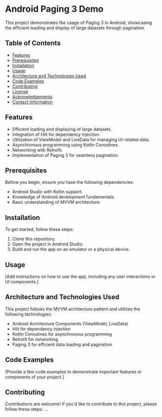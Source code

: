 # Android Paging 3 Demo

This project demonstrates the usage of Paging 3 in Android, showcasing the efficient loading and display of large datasets through pagination.

## Table of Contents

- [Features](#features)
- [Prerequisites](#prerequisites)
- [Installation](#installation)
- [Usage](#usage)
- [Architecture and Technologies Used](#architecture-and-technologies-used)
- [Code Examples](#code-examples)
- [Contributing](#contributing)
- [License](#license)
- [Acknowledgements](#acknowledgements)
- [Contact Information](#contact-information)

## Features

- Efficient loading and displaying of large datasets.
- Integration of Hilt for dependency injection.
- Utilization of ViewModel and LiveData for managing UI-related data.
- Asynchronous programming using Kotlin Coroutines.
- Networking with Retrofit.
- Implementation of Paging 3 for seamless pagination.

## Prerequisites

Before you begin, ensure you have the following dependencies:

- Android Studio with Kotlin support.
- Knowledge of Android development fundamentals.
- Basic understanding of MVVM architecture.

## Installation

To get started, follow these steps:

1. Clone this repository.
2. Open the project in Android Studio.
3. Build and run the app on an emulator or a physical device.

## Usage

[Add instructions on how to use the app, including any user interactions or UI components.]

## Architecture and Technologies Used

This project follows the MVVM architecture pattern and utilizes the following technologies:

- Android Architecture Components (ViewModel, LiveData)
- Hilt for dependency injection
- Kotlin Coroutines for asynchronous programming
- Retrofit for networking
- Paging 3 for efficient data loading and pagination

## Code Examples

[Provide a few code examples to demonstrate important features or components of your project.]

## Contributing

Contributions are welcome! If you'd like to contribute to this project, please follow these steps:
...
